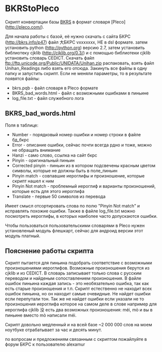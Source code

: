 BKRStoPleco
==========

Скрипт конвертации базы [BKRS](http://bkrs.info/) в формат словаря [Pleco] (http://pleco.com/).

Для начала работы с базой, её нужно скачать с сайта БКРС (http://bkrs.info/p47) файл 大БКРС vxxxxxxx, НЕ в dsl формате.
затем установить python (http://python.org) версию 2.7, затем установить библиотеку cjklib (http://cjklib.org/0.3/) 
и с помощью библиотеки cjklib установить словарь CEDICT. Скачать файл ftp://ftp.unicode.org/Public/UNIDATA/Unihan.zip 
распаковать, взять файл Unihan_Readings либо взять его отсюда.
Закинуть все файлы в одну папку и запустить скрипт.
Если не меняли параметры, то в результате появятся файлы:
* bkrs.pqb - файл словаря в Pleco формате
* BKRS_bad_words.html - файл с возможными ошибками в пиньине
* log_file.txt - файл служебного лога

BKRS_bad_words.html
-----------------------
Поля в таблице: 
* Number  - порядковый номер ошибки и номер строки в файле бд_бкрс
* Error 	- описание ошибки, сейчас почти всегда рдно и тоже, можно не обращать внимание
* Hanzi 	- само слово, ссылка на сайт бкрс
* Pinyin 	- оригинальный пиньин
* Corrected pinyin - пиньин из в котором подсвечены красным цветом символы, которые не должны быть в поле_пиньин
* Pinyin match - совпавшие иероглифы и произношение, которые скрипт нашел к ним
* Pinyin Not match - проблемный иероглиф и варианты произношений, которые есть для этого иероглифа
* Translate - первые 50 символов из перевода

Имеет смысл отсортировать слова по полю "Pinyin Not match" и исправлять похожие ошибки.
Также в файле log_file.txt можно посмотреть иероглифы, в которых наиболее часто допускаются ошибки.

Чтобы пользоваться пользовательскими словарями в Pleco нужен установленый модуль флешкарт, 
сейчас для андроид версии этот модуль платный. 

Пояснение работы скрипта
------------------------

Скрипт пытается для пиньина подобрать соответствие с возможными произношениями иероглифов.
Возможные произношения берутся из cjklib и из CEDICT. В словарь записывает только слова с русским переводом 
и найденым сопоставлением произношения. 
В файле ошибок пиньина каждая запись - это необязательно ошибка, так как есть старые произношения и т.п.
Скрипт естественно не находит всех ошибок пиньина, но он находит самые очевидные.
Не найдет ошибки если перепутали тон. Так же не найдет ошибки если 
указали не то произношения иероглифа которое на самом деле в слове 
например для иероглифа cjklib 没 есть два возможных произношения: méi, mò и вы в пиньине вместо mò написали méi.

Скрипт довольно медленный и на всей базе ~2 000 000 слов на моем ноутбуке отрабатывает 
за час и десять минут.

по вопросам и предложениям связанным с скриптом пожайлуйте в форум БКРС к пользователю alexamur
